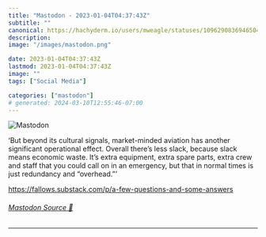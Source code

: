 ```yaml
---
title: "Mastodon - 2023-01-04T04:37:43Z"
subtitle: ""
canonical: https://hachyderm.io/users/mweagle/statuses/109629083694650459
description:
image: "/images/mastodon.png"

date: 2023-01-04T04:37:43Z
lastmod: 2023-01-04T04:37:43Z
image: ""
tags: ["Social Media"]

categories: ["mastodon"]
# generated: 2024-03-10T12:55:46-07:00
---
```

![Mastodon](/images/mastodon.png)

<p>‘But beyond its cultural signals, market-minded aviation has another significant operational effect. Overall there’s less slack, because slack means economic waste. It’s extra equipment, extra spare parts, extra crew and staff that you could call on in an emergency, but that in normal times is just redundancy and “overhead.”’</p><p><a href="https://fallows.substack.com/p/a-few-questions-and-some-answers" target="_blank" rel="nofollow noopener noreferrer" translate="no"><span class="invisible">https://</span><span class="ellipsis">fallows.substack.com/p/a-few-q</span><span class="invisible">uestions-and-some-answers</span></a></p>


###### [Mastodon Source 🐘](https://hachyderm.io/@mweagle/109629083694650459)

___
